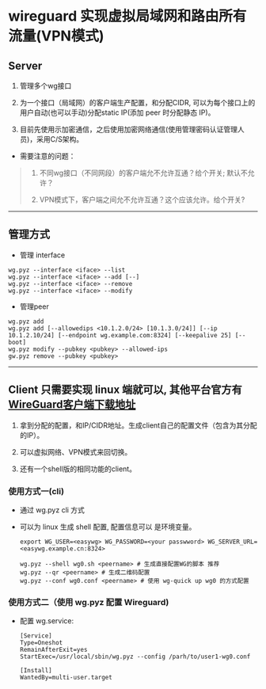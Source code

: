 # wireguard 实现虚拟局域网和路由所有流量(VPN模式)

## Server

1. 管理多个wg接口

2. 为一个接口（局域网）的客户端生产配置，和分配CIDR, 可以为每个接口上的用户自动(也可以手动)分配static IP(添加 peer 时分配静态 IP)。

3. 目前先使用示加密通信，之后使用加密网络通信(使用管理密码认证管理人员)，采用C/S架构。

- 需要注意的问题：

>1) 不同wg接口（不同网段）的客户端允不允许互通？给个开关; 默认不允许？
>
>2) VPN模式下，客户端之间允不允许互通？这个应该允许。给个开关?
>


---

## 管理方式

- 管理 interface

```shell
wg.pyz --interface <iface> --list
wg.pyz --interface <iface> --add [--]
wg.pyz --interface <iface> --remove
wg.pyz --interface <iface> --modify
```

- 管理peer

```shell
wg.pyz add
wg.pyz add [--allowedips <10.1.2.0/24> [10.1.3.0/24]] [--ip 10.1.2.10/24] [--endpoint wg.example.com:8324] [--keepalive 25] [--boot]
wg.pyz modify --pubkey <pubkey> --allowed-ips
gw.pyz remove --pubkey <pubkey>
```

---

## Client 只需要实现 linux 端就可以, 其他平台官方有[WireGuard客户端下载地址](https://www.wireguard.com/install/)

1. 拿到分配的配置，和IP/CIDR地址。生成client自己的配置文件（包含为其分配的IP）。

2. 可以虚拟网络、VPN模式来回切换。

3. 还有一个shell版的相同功能的client。

### 使用方式一(cli)

- 通过 wg.pyz cli 方式

- 可以为 linux 生成 shell 配置,  配置信息可以 是环境变量。

    ```shell
    export WG_USER=<easywg> WG_PASSWORD=<your passwword> WG_SERVER_URL=<easywg.example.cn:8324>

    wg.pyz --shell wg0.sh <peername> # 生成直接配置WG的脚本 推荐
    wg.pyz --qr <peername> # 生成二维码配置
    wg.pyz --conf wg0.conf <peername> # 使用 wg-quick up wg0 的方式配置
    ```

### 使用方式二（使用 wg.pyz 配置 Wireguard)

- 配置 wg.service:

    ```Service
    [Service]
    Type=Oneshot
    RemainAfterExit=yes
    StartExec=/usr/local/sbin/wg.pyz --config /parh/to/user1-wg0.conf

    [Install]
    WantedBy=multi-user.target
    ```

